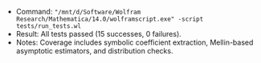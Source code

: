 - Command: `"/mnt/d/Software/Wolfram Research/Mathematica/14.0/wolframscript.exe" -script tests/run_tests.wl`
- Result: All tests passed (15 successes, 0 failures).
- Notes: Coverage includes symbolic coefficient extraction, Mellin-based asymptotic estimators, and distribution checks.
